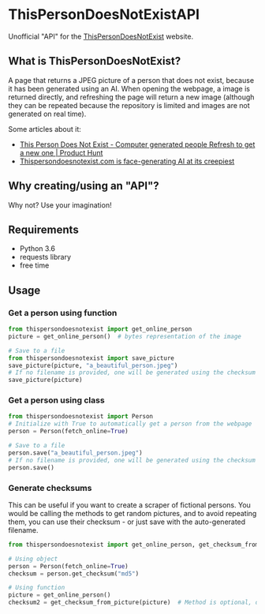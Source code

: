 # ThisPersonDoesNotExistAPI

Unofficial "API" for the [ThisPersonDoesNotExist](https://thispersondoesnotexist.com/) website.

## What is ThisPersonDoesNotExist?

A page that returns a JPEG picture of a person that does not exist, because it has been generated using an AI.
When opening the webpage, a image is returned directly, and refreshing the page will return a new image (although they can be repeated because the repository is limited and images are not generated on real time).

Some articles about it:
- [This Person Does Not Exist - Computer generated people Refresh to get a new one | Product Hunt](https://www.producthunt.com/posts/this-person-does-not-exist)
- [Thispersondoesnotexist.com is face-generating AI at its creepiest](https://thenextweb.com/artificial-intelligence/2019/02/13/thispersondoesnotexist-com-is-face-generating-ai-at-its-creepiest/)

## Why creating/using an "API"?

Why not? Use your imagination!

## Requirements

* Python 3.6
* requests library
* free time

## Usage

### Get a person using function

```python
from thispersondoesnotexist import get_online_person
picture = get_online_person()  # bytes representation of the image

# Save to a file
from thispersondoesnotexist import save_picture
save_picture(picture, "a_beautiful_person.jpeg")
# If no filename is provided, one will be generated using the checksum of the picture
save_picture(picture)

```

### Get a person using class

```python
from thispersondoesnotexist import Person
# Initialize with True to automatically get a person from the webpage
person = Person(fetch_online=True)

# Save to a file
person.save("a_beautiful_person.jpeg")
# If no filename is provided, one will be generated using the checksum of the picture
person.save()

```

### Generate checksums

This can be useful if you want to create a scraper of fictional persons. You would be calling the methods to get random pictures, and to avoid repeating them, you can use their checksum - or just save with the auto-generated filename.

```python
from thispersondoesnotexist import get_online_person, get_checksum_from_picture, Person

# Using object
person = Person(fetch_online=True)
checksum = person.get_checksum("md5")

# Using function
picture = get_online_person()
checksum2 = get_checksum_from_picture(picture)  # Method is optional, defaults to "md5"

```
